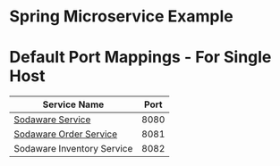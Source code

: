 # Spring Microservice Example

# Default Port Mappings - For Single Host
| Service Name                                                          | Port | 
|-----------------------------------------------------------------------| -----|
| [Sodaware Service](https://github.com/mismanc/ms-sodaware)            | 8080 |
| [Sodaware Order Service](https://github.com/mismanc/ms-order-service) | 8081 |
| Sodaware Inventory Service                                            | 8082 |   
